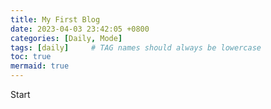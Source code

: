 ```yaml
---
title: My First Blog
date: 2023-04-03 23:42:05 +0800
categories: [Daily, Mode]
tags: [daily]     # TAG names should always be lowercase
toc: true
mermaid: true
---
```

Start